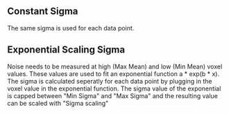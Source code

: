## Constant Sigma

The same sigma is used for each data point.

## Exponential Scaling Sigma

Noise needs to be measured at high (Max Mean) and low (Min Mean) voxel values.
These values are used to fit an exponential function a * exp(b * x).
The sigma is calculated seperatly for each data point by plugging in the voxel value in the exponential function.
The sigma value of the exponential is capped between "Min Sigma" and "Max Sigma" and the resulting value can be scaled with "Sigma scaling"
